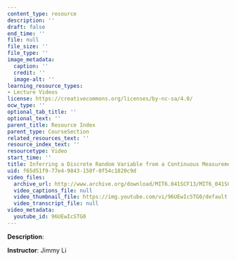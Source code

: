 ```yaml
---
content_type: resource
description: ''
draft: false
end_time: ''
file: null
file_size: ''
file_type: ''
image_metadata:
  caption: ''
  credit: ''
  image-alt: ''
learning_resource_types:
- Lecture Videos
license: https://creativecommons.org/licenses/by-nc-sa/4.0/
ocw_type: ''
optional_tab_title: ''
optional_text: ''
parent_title: Resource Index
parent_type: CourseSection
related_resources_text: ''
resource_index_text: ''
resourcetype: Video
start_time: ''
title: Inferring a Discrete Random Variable from a Continuous Measurement
uid: f65d51f9-77e4-9843-158f-0f54c1820c9d
video_files:
  archive_url: http://www.archive.org/download/MIT6.041SCF13/MIT6_041SCF13_Inferring_a_Discrete_Random_Variable_from_a_Continuous_Measurement_300k.mp4
  video_captions_file: null
  video_thumbnail_file: https://img.youtube.com/vi/96UEwIcSTG0/default.jpg
  video_transcript_file: null
video_metadata:
  youtube_id: 96UEwIcSTG0
---
```

**Description**:

**Instructor**: Jimmy Li